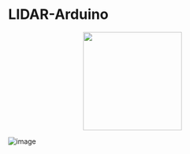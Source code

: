 # LIDAR-Arduino

<p align="center">
  <img src="https://upload.wikimedia.org/wikipedia/commons/thumb/8/87/Arduino_Logo.svg/2560px-Arduino_Logo.svg.png" width="200" />
  <br/>
</p>

![image](https://user-images.githubusercontent.com/26859754/160551383-e6653dd3-3d20-4d15-8860-9af75e3d0cae.png)
